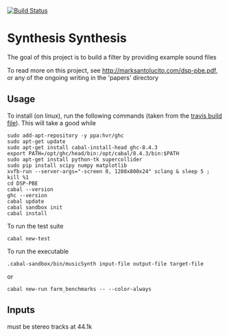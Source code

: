 [![Build Status](https://travis-ci.com/Yale-OMI/DSP-PBE.svg?branch=master)](https://travis-ci.com/Yale-OMI/DSP-PBE)

# Synthesis Synthesis

The goal of this project is to build a filter by providing example sound files

To read more on this project, see http://marksantolucito.com/dsp-pbe.pdf, or any of the ongoing writing in the 'papers' directory

## Usage

To install (on linux), run the following commands (taken from the [travis build file](.travis.yml)). This will take a good while

```
sudo add-apt-repository -y ppa:hvr/ghc
sudo apt-get update
sudo apt-get install cabal-install-head ghc-8.4.3
export PATH=/opt/ghc/head/bin:/opt/cabal/8.4.3/bin:$PATH
sudo apt-get install python-tk supercollider
sudo pip install scipy numpy matplotlib
xvfb-run --server-args="-screen 0, 1280x800x24" sclang & sleep 5 ; kill %1
cd DSP-PBE
cabal --version
ghc --version
cabal update
cabal sandbox init
cabal install
```

To run the test suite

```
cabal new-test
```

To run the executable

```
.cabal-sandbox/bin/musicSynth input-file output-file target-file
```
 
or

```
cabal new-run farm_benchmarks -- --color-always
```

## Inputs

must be stereo tracks at 44.1k
